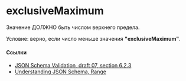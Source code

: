 # exclusiveMaximum
Значение ДОЛЖНО быть числом верхнего предела.

Условие: верно, если число меньше значения **"exclusiveMaximum"**.

#### Ссылки
- [JSON Schema Validation, draft 07, section 6.2.3](https://json-schema.org/draft-07/json-schema-validation.html#rfc.section.6.2.3)
- [Understanding JSON Schema, Range](https://json-schema.org/understanding-json-schema/reference/numeric.html#range)
